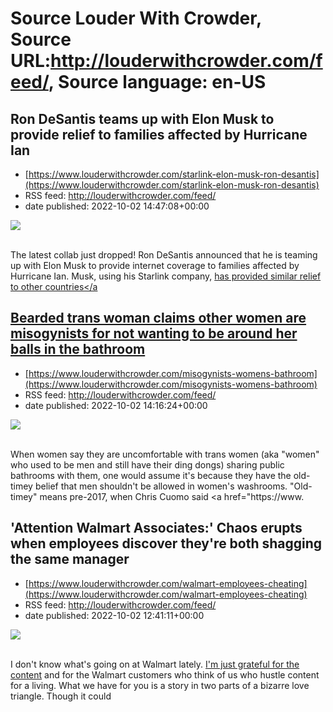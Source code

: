 # Source Louder With Crowder, Source URL:http://louderwithcrowder.com/feed/, Source language: en-US

## Ron DeSantis teams up with Elon Musk to provide relief to families affected by Hurricane Ian
 - [https://www.louderwithcrowder.com/starlink-elon-musk-ron-desantis](https://www.louderwithcrowder.com/starlink-elon-musk-ron-desantis)
 - RSS feed: http://louderwithcrowder.com/feed/
 - date published: 2022-10-02 14:47:08+00:00

<img src="https://www.louderwithcrowder.com/media-library/image.png?id=31852752&amp;width=1245&amp;height=700&amp;coordinates=0%2C4%2C0%2C138" /><br /><br /><p>The latest collab just dropped! Ron DeSantis announced that he is teaming up with Elon Musk to provide internet coverage to families affected by Hurricane Ian. Musk, using his Starlink company, <a href="https://www.louderwithcrowder.com/elon-musk-ukraine-activates-starlink" target="_blank">has provided similar relief to other countries</a

## Bearded trans woman claims other women are misogynists for not wanting to be around her balls in the bathroom
 - [https://www.louderwithcrowder.com/misogynists-womens-bathroom](https://www.louderwithcrowder.com/misogynists-womens-bathroom)
 - RSS feed: http://louderwithcrowder.com/feed/
 - date published: 2022-10-02 14:16:24+00:00

<img src="https://www.louderwithcrowder.com/media-library/image.png?id=31852625&amp;width=1245&amp;height=700&amp;coordinates=0%2C0%2C0%2C120" /><br /><br /><p>When women say they are uncomfortable with trans women (aka "women" who used to be men and still have their ding dongs) sharing public bathrooms with them, one would assume it's because they have the old-timey belief that men shouldn't be allowed in women's washrooms. "Old-timey" means pre-2017, when Chris Cuomo said <a href="https://www.

## 'Attention Walmart Associates:' Chaos erupts when employees discover they're both shagging the same manager
 - [https://www.louderwithcrowder.com/walmart-employees-cheating](https://www.louderwithcrowder.com/walmart-employees-cheating)
 - RSS feed: http://louderwithcrowder.com/feed/
 - date published: 2022-10-02 12:41:11+00:00

<img src="https://www.louderwithcrowder.com/media-library/image.png?id=31852591&amp;width=1245&amp;height=700&amp;coordinates=0%2C0%2C0%2C118" /><br /><br /><p>I don't know what's going on at Walmart lately. <a href="https://www.louderwithcrowder.com/walmart-meltdown-cut-line" target="_blank">I'm just grateful for the content</a> and for the Walmart customers who think of us who  hustle content for a living. What we have for you is a story in two parts of a bizarre love triangle. Though it could
